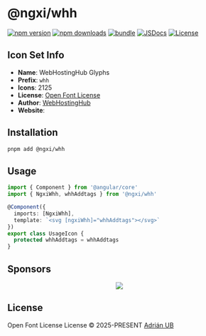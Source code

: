 # @ngxi/whh

[![npm version][npm-version-src]][npm-version-href]
[![npm downloads][npm-downloads-src]][npm-downloads-href]
[![bundle][bundle-src]][bundle-href]
[![JSDocs][jsdocs-src]][jsdocs-href]
[![License][license-src]][license-href]

## Icon Set Info

- **Name**: WebHostingHub Glyphs
- **Prefix**: `whh`
- **Icons**: 2125
- **License**: [Open Font License](https://scripts.sil.org/cms/scripts/page.php?site_id=nrsi&amp;id=OFL)
- **Author**: [WebHostingHub]()
- **Website**: []()

## Installation

```sh
pnpm add @ngxi/whh
```

## Usage

```ts
import { Component } from '@angular/core'
import { NgxiWhh, whhAddtags } from '@ngxi/whh'

@Component({
  imports: [NgxiWhh],
  template: `<svg [ngxiWhh]="whhAddtags"></svg>`
})
export class UsageIcon {
  protected whhAddtags = whhAddtags
}
```

## Sponsors

<p align="center">
  <a href="https://cdn.jsdelivr.net/gh/adrian-ub/static/sponsors.svg">
    <img src='https://cdn.jsdelivr.net/gh/adrian-ub/static/sponsors.svg'/>
  </a>
</p>

## License

Open Font License License © 2025-PRESENT [Adrián UB](https://github.com/adrian-ub)

<!-- Badges -->

[npm-version-src]: https://img.shields.io/npm/v/@ngxi/whh?style=flat&colorA=080f12&colorB=1fa669
[npm-version-href]: https://npmjs.com/package/@ngxi/whh
[npm-downloads-src]: https://img.shields.io/npm/dm/@ngxi/whh?style=flat&colorA=080f12&colorB=1fa669
[npm-downloads-href]: https://npmjs.com/package/@ngxi/whh
[bundle-src]: https://img.shields.io/bundlephobia/minzip/@ngxi/whh?style=flat&colorA=080f12&colorB=1fa669&label=minzip
[bundle-href]: https://bundlephobia.com/result?p=@ngxi/whh
[license-src]: https://img.shields.io/npm/l/@ngxi/whh?style=flat&colorA=080f12&colorB=1fa669
[license-href]: https://github.com/adrian-ub/ngxi/blob/main/LICENSE
[jsdocs-src]: https://img.shields.io/badge/jsdocs-reference-080f12?style=flat&colorA=080f12&colorB=1fa669
[jsdocs-href]: https://www.jsdocs.io/package/@ngxi/whh
